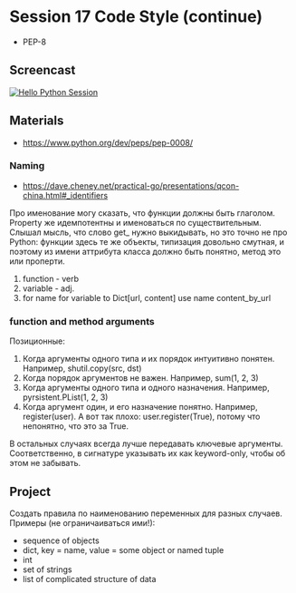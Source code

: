 # Session 17 Code Style (continue)

- PEP-8

## Screencast
[![Hello Python Session](http://img.youtube.com/vi/xM5axEfwCew/0.jpg)](http://www.youtube.com/watch?v=xM5axEfwCew "Hello Python Session")

## Materials

- https://www.python.org/dev/peps/pep-0008/

### Naming
- https://dave.cheney.net/practical-go/presentations/qcon-china.html#_identifiers

Про именование могу сказать, что функции должны быть глаголом. 
Property же идемпотентны и именоваться по существительным. 
Слышал мысль, что слово get_ нужно выкидывать, но это точно не про Python: функции здесь те же объекты, типизация довольно смутная, и поэтому из имени аттрибута класса должно быть понятно, метод это или проперти.

1. function - verb
2. variable - adj.
3. for name for variable to Dict[url, content] use name content_by_url  

### function and method arguments 
Позиционные:
1. Когда аргументы одного типа и их порядок интуитивно понятен. Например, shutil.copy(src, dst)
2. Когда порядок аргументов не важен. Например, sum(1, 2, 3)
3. Когда аргументы одного типа и одного назначения. Например, pyrsistent.PList(1, 2, 3)
4. Когда аргумент один, и его назначение понятно. Например, register(user). А вот так плохо: user.register(True), потому что непонятно, что это за True.

В остальных случаях всегда лучше передавать ключевые аргументы. Соответственно, в сигнатуре указывать их как keyword-only, чтобы об этом не забывать.

## Project
Создать правила по наименованию переменных для разных случаев.
Примеры (не ограничаиваться ими!):
- sequence of objects
- dict, key = name, value = some object or named tuple
- int
- set of strings
- list of complicated structure of data

